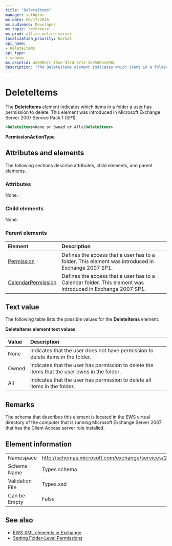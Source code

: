```yaml
---
title: "DeleteItems"
manager: sethgros
ms.date: 09/17/2015
ms.audience: Developer
ms.topic: reference
ms.prod: office-online-server
localization_priority: Normal
api_name:
- DeleteItems
api_type:
- schema
ms.assetid: a5898bfc-f5ae-451d-9713-3e55864c690c
description: "The DeleteItems element indicates which items in a folder a user has permission to delete. This element was introduced in Microsoft Exchange Server 2007 Service Pack 1 (SP1)."
---
```


# DeleteItems

The **DeleteItems** element indicates which items in a folder a user has permission to delete. This element was introduced in Microsoft Exchange Server 2007 Service Pack 1 (SP1). 
  
```xml
<DeleteItems>None or Owned or All</DeleteItems>
```

 **PermissionActionType**
## Attributes and elements

The following sections describe attributes, child elements, and parent elements.
  
### Attributes

None.
  
### Child elements

None.
  
### Parent elements

|**Element**|**Description**|
|:-----|:-----|
|[Permission](permission.md) <br/> |Defines the access that a user has to a folder. This element was introduced in Exchange 2007 SP1.  <br/> |
|[CalendarPermission](calendarpermission.md) <br/> |Defines the access that a user has to a Calendar folder. This element was introduced in Exchange 2007 SP1.  <br/> |
   
## Text value

The following table lists the possible values for the **DeleteItems** element. 
  
**DeleteItems element text values**

|**Value**|**Description**|
|:-----|:-----|
|None  <br/> |Indicates that the user does not have permission to delete items in the folder.  <br/> |
|Owned  <br/> |Indicates that the user has permission to delete the items that the user owns in the folder.  <br/> |
|All  <br/> |Indicates that the user has permission to delete all items in the folder.  <br/> |
   
## Remarks

The schema that describes this element is located in the EWS virtual directory of the computer that is running Microsoft Exchange Server 2007 that has the Client Access server role installed.
  
## Element information

|||
|:-----|:-----|
|Namespace  <br/> |http://schemas.microsoft.com/exchange/services/2006/types  <br/> |
|Schema Name  <br/> |Types schema  <br/> |
|Validation File  <br/> |Types.xsd  <br/> |
|Can be Empty  <br/> |False  <br/> |
   
## See also

- [EWS XML elements in Exchange](ews-xml-elements-in-exchange.md)
- [Setting Folder-Level Permissions](https://msdn.microsoft.com/library/c7530e86-5112-401c-b10a-9c054ae59f07%28Office.15%29.aspx)

